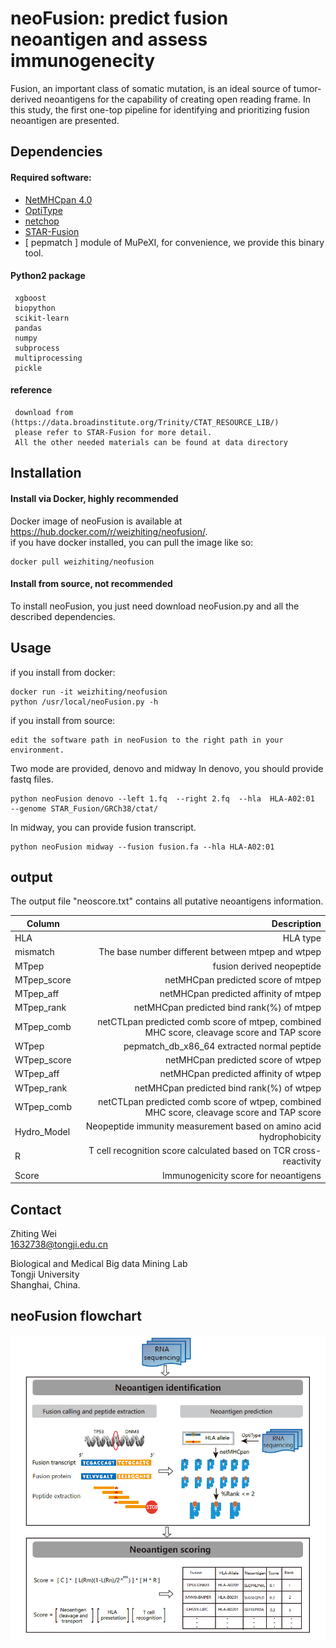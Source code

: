 # neoFusion: predict fusion neoantigen and assess immunogenecity  
  
Fusion, an important class of somatic mutation, is an ideal source of tumor-derived neoantigens for the capability of creating open reading frame. In this study, the first one-top pipeline for identifying and prioritizing fusion neoantigen are presented.            
     
## Dependencies   

#### Required software:  
* [NetMHCpan 4.0](http://www.cbs.dtu.dk/cgi-bin/nph-sw_request?netMHCpan)
* [OptiType](https://github.com/FRED-2/OptiType)
* [netchop](http://www.cbs.dtu.dk/cgi-bin/nph-sw_request?netchop)
* [STAR-Fusion](https://github.com/STAR-Fusion/STAR-Fusion)
* [ pepmatch ]  module of MuPeXI, for convenience, we provide this binary tool.


#### Python2 package     
     xgboost
     biopython
     scikit-learn
     pandas
     numpy
     subprocess
     multiprocessing
     pickle   

#### reference  
     download from (https://data.broadinstitute.org/Trinity/CTAT_RESOURCE_LIB/)    
     please refer to STAR-Fusion for more detail.    
     All the other needed materials can be found at data directory   

## Installation   
#### Install via Docker, highly recommended   
Docker image of neoFusion is available at https://hub.docker.com/r/weizhiting/neofusion/.   
if you have docker installed, you can pull the image like so:   
    
    docker pull weizhiting/neofusion

#### Install from source, not recommended   
To install  neoFusion, you just need download neoFusion.py and all the described dependencies.


## Usage    
if you install from docker:
    
    docker run -it weizhiting/neofusion
    python /usr/local/neoFusion.py -h   

if you install from source:    

    edit the software path in neoFusion to the right path in your environment.  

Two mode are provided, denovo and midway
In denovo, you should provide fastq files.    
  
    python neoFusion denovo --left 1.fq  --right 2.fq  --hla  HLA-A02:01  --genome STAR_Fusion/GRCh38/ctat/

In midway, you can provide fusion transcript.    
    
    python neoFusion midway --fusion fusion.fa --hla HLA-A02:01     

## output 
The output file "neoscore.txt" contains all putative neoantigens information.

| Column | Description |
| - | -: |
| HLA | HLA type |
| mismatch | The base number different between mtpep and wtpep |
| MTpep | fusion derived neopeptide |
| MTpep_score | netMHCpan predicted score of mtpep |
| MTpep_aff | netMHCpan predicted affinity of mtpep |
| MTpep_rank | netMHCpan predicted bind rank(%) of mtpep |
| MTpep_comb | netCTLpan predicted comb score of mtpep, combined MHC score, cleavage score and TAP score |
| WTpep | pepmatch_db_x86_64 extracted normal peptide |
| WTpep_score |  netMHCpan predicted score of wtpep |
| WTpep_aff | netMHCpan predicted affinity of wtpep |
| WTpep_rank | netMHCpan predicted bind rank(%) of wtpep |
| WTpep_comb | netCTLpan predicted comb score of wtpep, combined MHC score, cleavage score and TAP score |
| Hydro_Model | Neopeptide immunity measurement based on amino acid hydrophobicity |
| R | T cell recognition score calculated based on TCR cross-reactivity |
| Score | Immunogenicity score for neoantigens |

## Contact   

Zhiting Wei   
1632738@tongji.edu.cn

Biological and Medical Big data Mining Lab    
Tongji University    
Shanghai, China.

## neoFusion flowchart
![](workflow.png)




